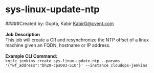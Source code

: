 # **sys-linux-update-ntp**
#####Created by: Gupta, Kabir KabirG@cvent.com  
<br>
**Job Description**<br>
This job will create a CR and resynchronize the NTP offset of a linux machine given an FQDN, hostname or IP address.<br>
<br>
**Example CLI Command:**
<br>
`knife jenkins create sys-linux-update-ntp --params '{"wf_address":"bh20-cps003-510"}' --instance cloudops-jenkins`  
